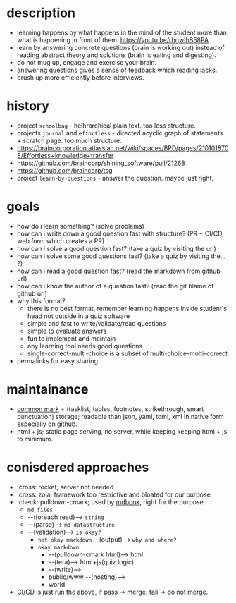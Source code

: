 # description
- learning happens by what happens in the mind of the student more than what is happening in front of them. <https://youtu.be/rhgwIhB58PA>
- learn by answering concrete questions (brain is working out) instead of reading abstract theory and solutions (brain is eating and digesting).
- do not mug up, engage and exercise your brain.
- answering questions gives a sense of feedback which reading lacks.
- brush up more efficiently before interviews.

# history
- project `schoolbag` - heihrarchical plain text. too less structure.
- projects `journal` and `effortless` - directed acyclic graph of statements + scratch page. too much structure.
- <https://braincorporation.atlassian.net/wiki/spaces/BPD/pages/2101018708/Effortless+knowledge+transfer>
- <https://github.com/braincorp/shining_software/pull/21268>
- <https://github.com/braincorp/tsg>
- project `learn-by-questions` - answer the question. maybe just right.

# goals
- how do i learn something? (solve problems)
- how can i write down a good question fast with structure? (PR + CI/CD, web form which creates a PR)
- how can i solve a good question fast? (take a quiz by visiting the url)
- how can i solve some good questions fast? (take a quiz by visiting the... ?)
- how can i read a good question fast? (read the markdown from github url)
- how can i know the author of a question fast? (read the git blame of github url)
- why this format?
    - there is no best format, remember learning happens inside student's head not outside in a quiz software
    - simple and fast to write/validate/read questions
    - simple to evaluate answers
    - fun to implement and maintain
    - any learning tool needs good questions
    - single-correct-multi-choice is a subset of multi-choice-multi-correct
- permalinks for easy sharing.

# maintainance
- [common mark](https://commonmark.org/) + (tasklist, tables, footnotes, strikethrough, smart punctuation) storage; readable than json, yaml, toml, xml in native form especially on github.
- html + js; static page serving, no server, while keeping keeping html + js to minimum.

# conisdered approaches
- :cross: rocket; server not needed
- :cross: zola; framework too restrictive and bloated for our purpose
- :check: pulldown-cmark; used by [mdbook](https://rust-lang.github.io/mdBook/), right for the purpose
    - `md files`
    - --(foreach read)--> `string`
    - --(parse)--> `md datastructure`
    - --(validation)--> `is okay?`
        - `not okay markdown` --(output)--> `why and where?`
        - `okay markdown`
            - --(pulldown-cmark html)--> html
            - --(tera)--> html+js(quiz logic)
            - --(write)-->
            - public/www --(hosting)-->
            - world
- CI/CD is just run the above, if pass -> merge; fail -> do not merge.
